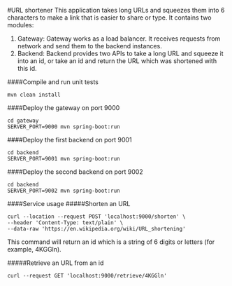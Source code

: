 #URL shortener
This application takes long URLs and squeezes them into 6 characters to make a link that is easier to share or type.
It contains two modules:
1. Gateway: 
Gateway works as a load balancer. It receives requests from network and send them to the backend instances.
2. Backend:
Backend provides two APIs to take a long URL and squeeze it into an id, or take an id and return the URL which was shortened with this id.

####Compile and run unit tests
```
mvn clean install
```

####Deploy the gateway on port 9000
```
cd gateway
SERVER_PORT=9000 mvn spring-boot:run
```

####Deploy the first backend on port 9001
```
cd backend
SERVER_PORT=9001 mvn spring-boot:run
```

####Deploy the second backend on port 9002
```
cd backend
SERVER_PORT=9002 mvn spring-boot:run
```

####Service usage
#####Shorten an URL
```
curl --location --request POST 'localhost:9000/shorten' \
--header 'Content-Type: text/plain' \
--data-raw 'https://en.wikipedia.org/wiki/URL_shortening'
```
This command will return an id which is a string of 6 digits or letters (for example, 4KGGln).

#####Retrieve an URL from an id
```
curl --request GET 'localhost:9000/retrieve/4KGGln'
```
